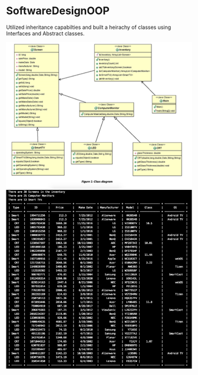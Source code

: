# SoftwareDesignOOP
Utilized inheritance capabilties and built a heirachy of classes using Interfaces and Abstract classes.


<img src="Class Diagram.png">
<img src="Output.png">
